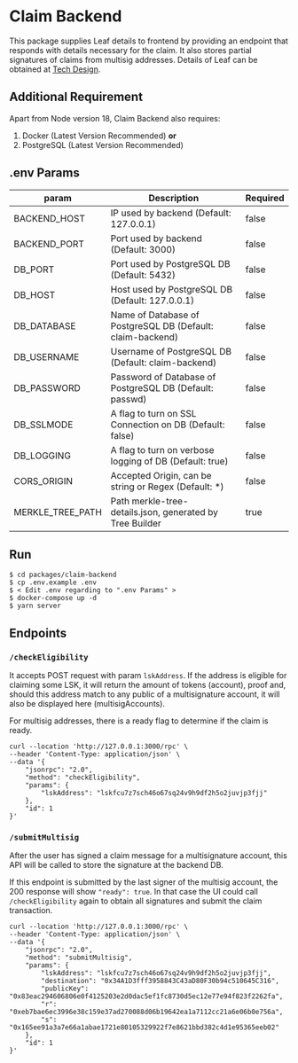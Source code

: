 # Claim Backend

This package supplies Leaf details to frontend by providing an endpoint that responds with details necessary for the claim. It also stores partial signatures of claims from multisig addresses. Details of Leaf can be obtained at [Tech Design](../../documentation/Tech_Design_Claims_Process.pdf).

## Additional Requirement

Apart from Node version 18, Claim Backend also requires:

1. Docker (Latest Version Recommended) **or**
2. PostgreSQL (Latest Version Recommended)

## .env Params

| param            | Description                                                | Required |
| ---------------- | ---------------------------------------------------------- | -------- |
| BACKEND_HOST     | IP used by backend (Default: 127.0.0.1)                    | false    |
| BACKEND_PORT     | Port used by backend (Default: 3000)                       | false    |
| DB_PORT          | Port used by PostgreSQL DB (Default: 5432)                 | false    |
| DB_HOST          | Host used by PostgreSQL DB (Default: 127.0.0.1)            | false    |
| DB_DATABASE      | Name of Database of PostgreSQL DB (Default: claim-backend) | false    |
| DB_USERNAME      | Username of PostgreSQL DB (Default: claim-backend)         | false    |
| DB_PASSWORD      | Password of Database of PostgreSQL DB (Default: passwd)    | false    |
| DB_SSLMODE       | A flag to turn on SSL Connection on DB (Default: false)    | false    |
| DB_LOGGING       | A flag to turn on verbose logging of DB (Default: true)    | false    |
| CORS_ORIGIN      | Accepted Origin, can be string or Regex (Default: \*)      | false    |
| MERKLE_TREE_PATH | Path merkle-tree-details.json, generated by Tree Builder   | true     |

## Run

```
$ cd packages/claim-backend
$ cp .env.example .env
$ < Edit .env regarding to ".env Params" >
$ docker-compose up -d
$ yarn server
```

## Endpoints

### `/checkEligibility`

It accepts POST request with param `lskAddress`. If the address is eligible for claiming some LSK, it will return the amount of tokens (account), proof and, should this address match to any public of a multisignature account, it will also be displayed here (multisigAccounts).

For multisig addresses, there is a ready flag to determine if the claim is ready.

```
curl --location 'http://127.0.0.1:3000/rpc' \
--header 'Content-Type: application/json' \
--data '{
    "jsonrpc": "2.0",
    "method": "checkEligibility",
    "params": {
        "lskAddress": "lskfcu7z7sch46o67sq24v9h9df2h5o2juvjp3fjj"
    },
    "id": 1
}'
```

### `/submitMultisig`

After the user has signed a claim message for a multisignature account, this API will be called to store the signature at the backend DB.

If this endpoint is submitted by the last signer of the multisig account, the 200 response will show `"ready": true`.
In that case the UI could call `/checkEligibility` again to obtain all signatures and submit the claim transaction.

```
curl --location 'http://127.0.0.1:3000/rpc' \
--header 'Content-Type: application/json' \
--data '{
    "jsonrpc": "2.0",
    "method": "submitMultisig",
    "params": {
        "lskAddress": "lskfcu7z7sch46o67sq24v9h9df2h5o2juvjp3fjj",
        "destination": "0x34A1D3fff3958843C43aD80F30b94c510645C316",
        "publicKey": "0x83eac294606806e0f4125203e2d0dac5ef1fc8730d5ec12e77e94f823f2262fa",
        "r": "0xeb7bae6ec3996e38c159e37ad270088d06b19642ea1a7112cc21a6e06b0e756a",
        "s": "0x165ee91a3a7e66a1abae1721e80105329922f7e8621bbd382c4d1e95365eeb02"
    },
    "id": 1
}'
```
